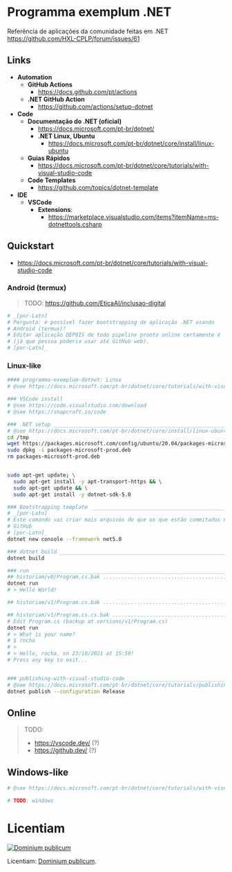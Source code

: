# Programma exemplum .NET
Referência de aplicações da comunidade feitas em .NET https://github.com/HXL-CPLP/forum/issues/61

<!--
Trivia:
- programma, https://en.wiktionary.org/wiki/programma#Latin
- exemplum, https://en.wiktionary.org/wiki/exemplum#Latin
-->

## Links

- **Automation**
  - **GitHub Actions**
    - https://docs.github.com/pt/actions
  - **.NET GitHub Action**
    - https://github.com/actions/setup-dotnet
- **Code**
  - **Documentação do .NET (oficial)**
    - https://docs.microsoft.com/pt-br/dotnet/
    - **.NET Linux, Ubuntu**
      - https://docs.microsoft.com/pt-br/dotnet/core/install/linux-ubuntu
  - **Guias Rápidos**
    - https://docs.microsoft.com/pt-br/dotnet/core/tutorials/with-visual-studio-code
  - **Code Templates**
    - https://github.com/topics/dotnet-template
- **IDE**
  - **VSCode**
    - **Extensions**:
      - https://marketplace.visualstudio.com/items?itemName=ms-dotnettools.csharp

## Quickstart
- <https://docs.microsoft.com/pt-br/dotnet/core/tutorials/with-visual-studio-code>

### Android (termux)
> TODO: https://github.com/EticaAI/inclusao-digital

```bash
# _[por-Latn]
# Pergunta: é possível fazer bootstrapping de aplicação .NET usando
# Android (termux)?
# Editar aplicação DEPOIS de todo pipeline pronto online certamente é
# (já que pessoa poderia usar até GitHub web).
# [por-Latn]_

```

### Linux-like
```bash
#### programma-exemplum-dotnet: Linux
# @see https://docs.microsoft.com/pt-br/dotnet/core/tutorials/with-visual-studio-code

### VSCode install
# @see https://code.visualstudio.com/download
# @see https://snapcraft.io/code

### .NET setup _________________________________________________________________
# @see https://docs.microsoft.com/pt-br/dotnet/core/install/linux-ubuntu
cd /tmp
wget https://packages.microsoft.com/config/ubuntu/20.04/packages-microsoft-prod.deb -O packages-microsoft-prod.deb
sudo dpkg -i packages-microsoft-prod.deb
rm packages-microsoft-prod.deb


sudo apt-get update; \
  sudo apt-get install -y apt-transport-https && \
  sudo apt-get update && \
  sudo apt-get install -y dotnet-sdk-5.0

### Bootstrapping template _____________________________________________________
# _[por-Latn]
# Este comando vai criar mais arquivos do que os que estão commitados no
# GitHub
# [por-Latn]_
dotnet new console --framework net5.0

### dotnet build _______________________________________________________________
dotnet build

### run ________________________________________________________________________
## historiam/v0/Program.cs.bak .................................................
dotnet run
# > Hello World!

## historiam/v1/Program.cs.bak .................................................

## historiam/v1/Program.cs.cs.bak ..............................................
# Edit Program.cs (backup at versions/v1/Program.cs)
dotnet run
# > What is your name?
# $ rocha
# >
# > Hello, rocha, on 23/10/2021 at 15:59!
# Press any key to exit...


### publishing-with-visual-studio-code _________________________________________
# @see https://docs.microsoft.com/pt-br/dotnet/core/tutorials/publishing-with-visual-studio-code
dotnet publish --configuration Release
```

## Online

> TODO:
> - https://vscode.dev/ (?)
> - https://github.dev/ (?)

## Windows-like

```bash
# @see https://docs.microsoft.com/pt-br/dotnet/core/tutorials/with-visual-studio-code

# TODO: windows
```

# Licentiam

[![Dominium publicum](https://i.creativecommons.org/p/zero/1.0/88x31.png)](https://unlicense.org/)

Licentiam: [Dominium publicum](https://unlicense.org/).